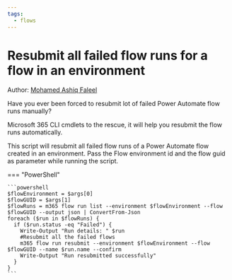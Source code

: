 ```yaml
---
tags:  
  - flows
---
```


# Resubmit all failed flow runs for a flow in an environment

Author: [Mohamed Ashiq Faleel](https://ashiqf.com/2021/05/09/resubmit-your-failed-power-automate-flow-runs-automatically-using-m365-cli-and-rest-api/)

Have you ever been forced to resubmit lot of failed Power Automate flow runs manually?

Microsoft 365 CLI cmdlets to the rescue, it will help you resubmit the flow runs automatically.

This script will resubmit all failed flow runs of a Power Automate flow created in an environment. Pass the Flow environment id and the flow guid as parameter while running the script.

=== "PowerShell"

    ```powershell
    $flowEnvironment = $args[0]
    $flowGUID = $args[1]
    $flowRuns = m365 flow run list --environment $flowEnvironment --flow $flowGUID --output json | ConvertFrom-Json
    foreach ($run in $flowRuns) {
      if ($run.status -eq "Failed") {
        Write-Output "Run details: " $run
        #Resubmit all the failed flows
        m365 flow run resubmit --environment $flowEnvironment --flow $flowGUID --name $run.name --confirm
        Write-Output "Run resubmitted successfully"
      }
    }
    ```
